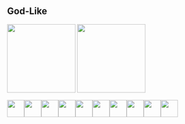 <!--
**God-Like-is-like-me/God-Like-is-like-me** is a ✨ _special_ ✨ repository because its `README.md` (this file) appears on your GitHub profile.

Here are some ideas to get you started:

- 🔭 I’m currently working on ...
- 🌱 I’m currently learning ...
- 👯 I’m looking to collaborate on ...
- 🤔 I’m looking for help with ...
- 💬 Ask me about ...
- 📫 How to reach me: ...
- 😄 Pronouns: ...
- ⚡ Fun fact: ...
-->

## God-Like

<p align="center">
<div>	
<img height="160em" src=https://github-readme-stats.vercel.app/api?username=God-Like-is-like-me&show_icons=true&theme=radical/>
<img height="160em" src=https://github-readme-stats.vercel.app/api/top-langs/?username=God-Like-is-like-me&layout=compact&theme=radical/>
</div>
</p>


<!--
[![My GitHub Stats](https://github-readme-stats.vercel.app/api/?username=God-Like-is-like-me&count_private=true&layout=compact&theme=tokyonight&showicons=true)]()
[![My GitHub Language Stats](https://github-readme-stats.vercel.app/api/top-langs/?username=God-Like-is-like-me&langs_count=5&layout=compact&theme=tokyonight)]()	
	
	
[![My GitHub Stats](https://github-readme-stats.vercel.app/api/?username=God-Like-is-like-me&count_private=true&how_icons=true&theme=tokyonight&showicons=true)]()
[![My GitHub Language Stats](https://github-readme-stats.vercel.app/api/top-langs/?username=God-Like-is-like-me&langs_count=5&theme=tokyonight)]()
-->
	


<div style="display: flex"><br>
    <img width="40" src="https://cdn.jsdelivr.net/gh/devicons/devicon/icons/javascript/javascript-plain.svg" />
    <img width="40" src="https://cdn.jsdelivr.net/gh/devicons/devicon/icons/html5/html5-plain.svg"/>
    <img width="40" src="https://cdn.jsdelivr.net/gh/devicons/devicon/icons/css3/css3-plain.svg" />
    <img width="40" src="https://cdn.jsdelivr.net/gh/devicons/devicon/icons/react/react-original.svg" />
    <img width="40" src="https://cdn.jsdelivr.net/gh/devicons/devicon/icons/nodejs/nodejs-original.svg" />
    <img width="40" src="https://cdn.jsdelivr.net/gh/devicons/devicon/icons/mysql/mysql-original.svg" />
    <img width="40" src="https://cdn.jsdelivr.net/gh/devicons/devicon/icons/mongodb/mongodb-original.svg" />
    <img width="40" src="https://cdn.jsdelivr.net/gh/devicons/devicon/icons/express/express-original.svg" />
    <img width="40" src="https://cdn.jsdelivr.net/gh/devicons/devicon/icons/sequelize/sequelize-original.svg" /> 
    <img width="40" src="https://cdn.jsdelivr.net/gh/devicons/devicon/icons/jira/jira-original.svg"/>  
</div>


<br>

